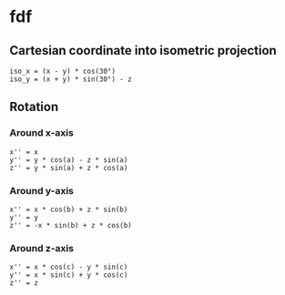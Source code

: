 # fdf

## Cartesian coordinate into isometric projection

```
iso_x = (x - y) * cos(30°)
iso_y = (x + y) * sin(30°) - z
```
## Rotation

### Around x-axis

```
x'' = x
y'' = y * cos(a) - z * sin(a)
z'' = y * sin(a) + z * cos(a)
```
### Around y-axis

```
x'' = x * cos(b) + z * sin(b)
y'' = y
z'' = -x * sin(b) + z * cos(b)
```
### Around z-axis
```
x'' = x * cos(c) - y * sin(c)
y'' = x * sin(c) + y * cos(c)
z'' = z
```
